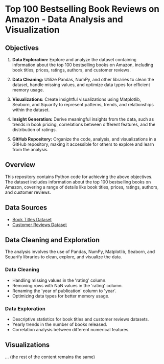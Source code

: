 # Top 100 Bestselling Book Reviews on Amazon - Data Analysis and Visualization

## Objectives

1. **Data Exploration:** Explore and analyze the dataset containing information about the top 100 bestselling books on Amazon, including book titles, prices, ratings, authors, and customer reviews.

2. **Data Cleaning:** Utilize Pandas, NumPy, and other libraries to clean the dataset, handle missing values, and optimize data types for efficient memory usage.

3. **Visualizations:** Create insightful visualizations using Matplotlib, Seaborn, and Squarify to represent patterns, trends, and relationships within the dataset.

4. **Insight Generation:** Derive meaningful insights from the data, such as trends in book pricing, correlations between different features, and the distribution of ratings.

5. **GitHub Repository:** Organize the code, analysis, and visualizations in a GitHub repository, making it accessible for others to explore and learn from the analysis.

## Overview

This repository contains Python code for achieving the above objectives. The dataset includes information about the top 100 bestselling books on Amazon, covering a range of details like book titles, prices, ratings, authors, and customer reviews.

## Data Sources

- [Book Titles Dataset](Datasets/Kaggle/TOP_100_Bestselling_Book_Reviews_on_AMAZON/book_titles.csv)
- [Customer Reviews Dataset](Datasets/Kaggle/TOP_100_Bestselling_Book_Reviews_on_AMAZON/customer_reviews.csv)

## Data Cleaning and Exploration

The analysis involves the use of Pandas, NumPy, Matplotlib, Seaborn, and Squarify libraries to clean, explore, and visualize the data.

### Data Cleaning

- Handling missing values in the 'rating' column.
- Removing rows with NaN values in the 'rating' column.
- Renaming the 'year of publication' column to 'year'.
- Optimizing data types for better memory usage.

### Data Exploration

- Descriptive statistics for book titles and customer reviews datasets.
- Yearly trends in the number of books released.
- Correlation analysis between different numerical features.

## Visualizations

... (the rest of the content remains the same)
